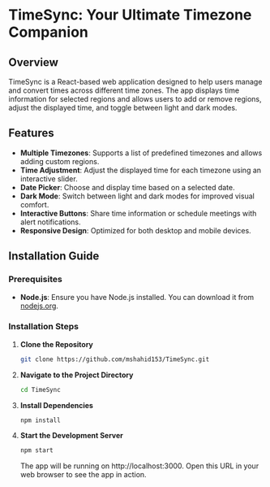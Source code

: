 # TimeSync: Your Ultimate Timezone Companion

## Overview

TimeSync is a React-based web application designed to help users manage and convert times across different time zones. The app displays time information for selected regions and allows users to add or remove regions, adjust the displayed time, and toggle between light and dark modes.

## Features

- **Multiple Timezones**: Supports a list of predefined timezones and allows adding custom regions.
- **Time Adjustment**: Adjust the displayed time for each timezone using an interactive slider.
- **Date Picker**: Choose and display time based on a selected date.
- **Dark Mode**: Switch between light and dark modes for improved visual comfort.
- **Interactive Buttons**: Share time information or schedule meetings with alert notifications.
- **Responsive Design**: Optimized for both desktop and mobile devices.

## Installation Guide

### Prerequisites

- **Node.js**: Ensure you have Node.js installed. You can download it from [nodejs.org](https://nodejs.org/).

### Installation Steps

1. **Clone the Repository**

   ```bash
   git clone https://github.com/mshahid153/TimeSync.git
   ```

2. **Navigate to the Project Directory**

   ```bash
   cd TimeSync
   ```

3. **Install Dependencies**

   ```bash
   npm install
   ```

4. **Start the Development Server**

   ```bash
   npm start
   ```

   The app will be running on http://localhost:3000. Open this URL in your web browser to see the app in action.
